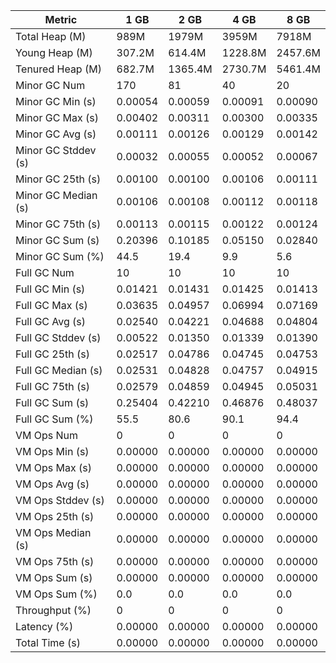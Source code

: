 | Metric | 1 GB | 2 GB | 4 GB | 8 GB |
|------|----|----|----|----|
| Total Heap (M) | 989M | 1979M | 3959M | 7918M |
| Young Heap (M) | 307.2M | 614.4M | 1228.8M | 2457.6M |
| Tenured Heap (M) | 682.7M | 1365.4M | 2730.7M | 5461.4M |
| Minor GC Num | 170 | 81 | 40 | 20 |
| Minor GC Min (s) | 0.00054 | 0.00059 | 0.00091 | 0.00090 |
| Minor GC Max (s) | 0.00402 | 0.00311 | 0.00300 | 0.00335 |
| Minor GC Avg (s) | 0.00111 | 0.00126 | 0.00129 | 0.00142 |
| Minor GC Stddev (s) | 0.00032 | 0.00055 | 0.00052 | 0.00067 |
| Minor GC 25th (s) | 0.00100 | 0.00100 | 0.00106 | 0.00111 |
| Minor GC Median (s) | 0.00106 | 0.00108 | 0.00112 | 0.00118 |
| Minor GC 75th (s) | 0.00113 | 0.00115 | 0.00122 | 0.00124 |
| Minor GC Sum (s) | 0.20396 | 0.10185 | 0.05150 | 0.02840 |
| Minor GC Sum (%) | 44.5 | 19.4 | 9.9 | 5.6 |
| Full GC Num | 10 | 10 | 10 | 10 |
| Full GC Min (s) | 0.01421 | 0.01431 | 0.01425 | 0.01413 |
| Full GC Max (s) | 0.03635 | 0.04957 | 0.06994 | 0.07169 |
| Full GC Avg (s) | 0.02540 | 0.04221 | 0.04688 | 0.04804 |
| Full GC Stddev (s) | 0.00522 | 0.01350 | 0.01339 | 0.01390 |
| Full GC 25th (s) | 0.02517 | 0.04786 | 0.04745 | 0.04753 |
| Full GC Median (s) | 0.02531 | 0.04828 | 0.04757 | 0.04915 |
| Full GC 75th (s) | 0.02579 | 0.04859 | 0.04945 | 0.05031 |
| Full GC Sum (s) | 0.25404 | 0.42210 | 0.46876 | 0.48037 |
| Full GC Sum (%) | 55.5 | 80.6 | 90.1 | 94.4 |
| VM Ops Num | 0 | 0 | 0 | 0 |
| VM Ops Min (s) | 0.00000 | 0.00000 | 0.00000 | 0.00000 |
| VM Ops Max (s) | 0.00000 | 0.00000 | 0.00000 | 0.00000 |
| VM Ops Avg (s) | 0.00000 | 0.00000 | 0.00000 | 0.00000 |
| VM Ops Stddev (s) | 0.00000 | 0.00000 | 0.00000 | 0.00000 |
| VM Ops 25th (s) | 0.00000 | 0.00000 | 0.00000 | 0.00000 |
| VM Ops Median (s) | 0.00000 | 0.00000 | 0.00000 | 0.00000 |
| VM Ops 75th (s) | 0.00000 | 0.00000 | 0.00000 | 0.00000 |
| VM Ops Sum (s) | 0.00000 | 0.00000 | 0.00000 | 0.00000 |
| VM Ops Sum (%) | 0.0 | 0.0 | 0.0 | 0.0 |
| Throughput (%) | 0 | 0 | 0 | 0 |
| Latency (%) | 0.00000 | 0.00000 | 0.00000 | 0.00000 |
| Total Time (s) | 0.00000 | 0.00000 | 0.00000 | 0.00000 |
